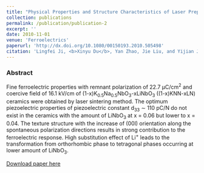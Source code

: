 ```yaml
---
title: "Physical Properties and Structure Characteristics of Laser Prepared (Na<sub>0.5</sub>K<sub>0.5</sub>)NbO<sub>3</sub>-LiNbO<sub>3</sub> Ceramics"
collection: publications
permalink: /publication/publication-2
excerpt: ''
date: 2010-11-01
venue: 'Ferroelectrics'
paperurl: 'http://dx.doi.org/10.1080/00150193.2010.505498'
citation: 'Lingfei Ji, <b>Xinyu Du</b>, Yan Zhao, Jie Liu, and Yijian Jiang, "Physical Properties and Structure Characteristics of Laser Prepared (Na<sub>0.5</sub>K<sub>0.5</sub>)NbO<sub>3</sub>-LiNbO<sub>3</sub> Ceramics", <b><i>Ferroelectrics</i> 400,</b> 104-112 (2010)'
---
```

### Abstract

Fine ferroelectric properties with remnant polarization of 22.7 μC/cm<sup>2</sup> and coercive field of 16.1 kV/cm of (1-x)K<sub>0.5</sub>Na<sub>0.5</sub>NbO<sub>3</sub>-xLiNbO<sub>3</sub> ((1-x)KNN-xLN) ceramics were obtained by laser sintering method. The optimum piezoelectric properties of piezoelectric constant d<sub>33</sub> ∼ 110 pC/N do not exist in the ceramics with the amount of LiNbO<sub>3</sub> at x = 0.06 but lower to x = 0.04. The texture structure with the increase of (00l) orientation along the spontaneous polarization directions results in strong contribution to the ferroelectric response. High substitution effect of Li<sup>+</sup> leads to the transformation from orthorhombic phase to tetragonal phases occurring at lower amount of LiNbO<sub>3</sub>.

[Download paper here](http://www.tandfonline.com/doi/abs/10.1080/00150193.2010.505498)